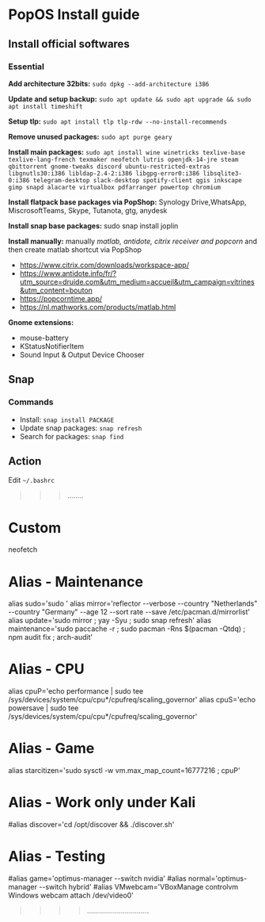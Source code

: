 # PopOS Install guide

## Install official softwares

### Essential
**Add architecture 32bits:** `sudo dpkg --add-architecture i386 `

**Update and setup backup:** `sudo apt update && sudo apt upgrade && sudo apt install timeshift`

**Setup tlp:** `sudo apt install tlp tlp-rdw --no-install-recommends`

**Remove unused packages:** `sudo apt purge geary`

**Install main packages:** `sudo apt install wine winetricks texlive-base texlive-lang-french texmaker neofetch lutris openjdk-14-jre steam qbittorrent gnome-tweaks discord ubuntu-restricted-extras libgnutls30:i386 libldap-2.4-2:i386 libgpg-error0:i386 libsqlite3-0:i386 telegram-desktop slack-desktop spotify-client qgis inkscape gimp snapd alacarte virtualbox pdfarranger powertop chromium`

**Install flatpack base packages via PopShop:** Synology Drive,WhatsApp, MiscrosoftTeams, Skype, Tutanota, gtg, anydesk

**Install snap base packages:** sudo snap install joplin

**Install manually:** manually *matlab, antidote, citrix receiver and popcorn* and then create matlab shortcut via PopShop
- https://www.citrix.com/downloads/workspace-app/
- https://www.antidote.info/fr/?utm_source=druide.com&utm_medium=accueil&utm_campaign=vitrines&utm_content=bouton
- https://popcorntime.app/
- https://nl.mathworks.com/products/matlab.html

**Gnome extensions:**
- mouse-battery
- KStatusNotifierItem
- Sound Input & Output Device Chooser 
   
## Snap

### Commands
- Install: `snap install PACKAGE`
- Update snap packages: `snap refresh`
- Search for packages: `snap find`

## Action
Edit `~/.bashrc`
>>>........
# Custom
neofetch

# Alias - Maintenance
alias sudo='sudo '
alias mirror='reflector --verbose --country "Netherlands" --country "Germany" --age 12 --sort rate --save /etc/pacman.d/mirrorlist'
alias update='sudo mirror ; yay -Syu ; sudo snap refresh'
alias maintenance='sudo paccache -r ; sudo pacman -Rns $(pacman -Qtdq) ; npm audit fix ; arch-audit'

# Alias - CPU
alias cpuP='echo performance | sudo tee /sys/devices/system/cpu/cpu*/cpufreq/scaling_governor'
alias cpuS='echo powersave | sudo tee /sys/devices/system/cpu/cpu*/cpufreq/scaling_governor'

# Alias - Game
alias starcitizen='sudo sysctl -w vm.max_map_count=16777216 ; cpuP'

# Alias - Work only under Kali
#alias discover='cd /opt/discover && ./discover.sh'

# Alias - Testing
#alias game='optimus-manager --switch nvidia'
#alias normal='optimus-manager --switch hybrid'
#alias VMwebcam='VBoxManage controlvm Windows webcam attach /dev/video0'
>>>>...............................
